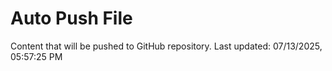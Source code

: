 # Auto Push File

Content that will be pushed to GitHub repository.
Last updated: 07/13/2025, 05:57:25 PM